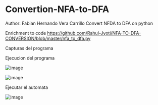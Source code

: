 # Convertion-NFA-to-DFA
Author: Fabian Hernando Vera Carrillo
Convert NFDA to DFA on python 


Enrichment to code https://github.com/Rahul-Jyoti/NFA-TO-DFA-CONVERSION/blob/master/nfa_to_dfa.py

Capturas del programa

Ejecucion del programa

![image](https://user-images.githubusercontent.com/64938329/120383488-8c7bee00-c2ea-11eb-850e-b8b2a4e5bb04.png)

![image](https://user-images.githubusercontent.com/64938329/120383805-f399a280-c2ea-11eb-84ef-cb64e214dea6.png)

Ejecutar el automata

![image](https://user-images.githubusercontent.com/64938329/120383233-41fa7180-c2ea-11eb-908c-ea277e537bb2.png)
